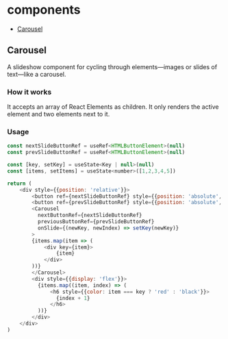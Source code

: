 # components

- [Carousel](#Carousel)

## Carousel

A slideshow component for cycling through elements—images or slides of text—like a carousel.

### How it works

It accepts an array of React Elements as children. It only renders the active element and two elements next to it.

### Usage

```javascript
const nextSlideButtonRef = useRef<HTMLButtonElement>(null)
const prevSlideButtonRef = useRef<HTMLButtonElement>(null)

const [key, setKey] = useState<Key | null>(null)
const [items, setItems] = useState<number>([1,2,3,4,5])

return (
    <div style={{position: 'relative'}}>
        <button ref={nextSlideButtonRef} style={{position: 'absolute', top: 50, right: 0,}}>Next</button>
        <button ref={prevSlideButtonRef} style={{position: 'absolute', top: 50, left: 0,}}>prev</button>
        <Carousel
          nextButtonRef={nextSlideButtonRef}
          previousButtonRef={prevSlideButtonRef}
          onSlide={(newKey, newIndex) => setKey(newKey)}
        >
        {items.map(item => (
            <div key={item}>
                {item}
            </div>
        ))}
        </Carousel>
        <div style={{display: 'flex'}}>
          {items.map((item, index) => (
              <h6 style={{color: item === key ? 'red' : 'black'}}>
                {index + 1}
              </h6>
          ))}
        </div>
    </div>
)
```
